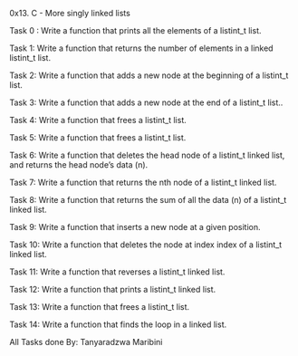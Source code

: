 0x13. C - More singly linked lists

Task 0 : Write a function that prints all the elements of a listint_t list.

Task 1: Write a function that returns the number of elements in a linked listint_t list.

Task 2:  Write a function that adds a new node at the beginning of a listint_t list.

Task 3: Write a function that adds a new node at the end of a listint_t list..

Task 4: Write a function that frees a listint_t list.

Task 5: Write a function that frees a listint_t list.

Task 6: Write a function that deletes the head node of a listint_t linked list, and returns the head node’s data (n).

Task 7: Write a function that returns the nth node of a listint_t linked list.

Task 8: Write a function that returns the sum of all the data (n) of a listint_t linked list.

Task 9: Write a function that inserts a new node at a given position.

Task 10: Write a function that deletes the node at index index of a listint_t linked list.

Task 11: Write a function that reverses a listint_t linked list.

Task 12: Write a function that prints a listint_t linked list.

Task 13: Write a function that frees a listint_t list.

Task 14: Write a function that finds the loop in a linked list.


All Tasks done By:
Tanyaradzwa Maribini